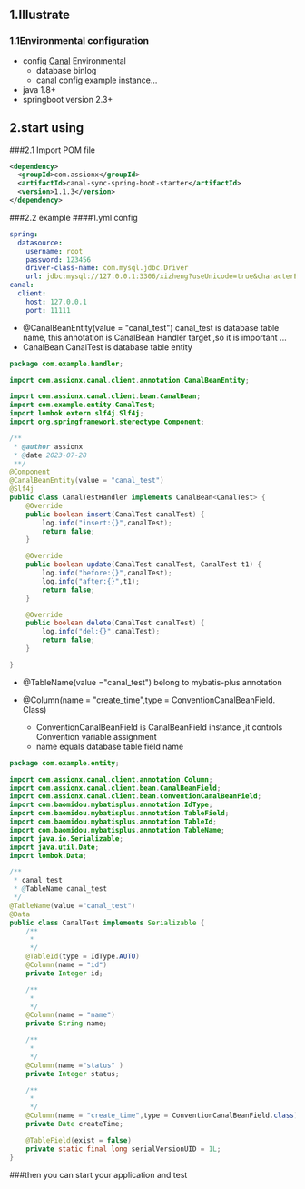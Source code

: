## 1.Illustrate
### 1.1Environmental configuration
* config [Canal](https://github.com/alibaba/canal) Environmental
  * database binlog 
  * canal config example instance...
* java 1.8+
* springboot version 2.3+
## 2.start using
###2.1 Import POM file
```xml
<dependency>
  <groupId>com.assionx</groupId>
  <artifactId>canal-sync-spring-boot-starter</artifactId>
  <version>1.1.3</version>
</dependency>

```

###2.2 example
####1.yml config
```yaml
spring:
  datasource:
    username: root
    password: 123456
    driver-class-name: com.mysql.jdbc.Driver
    url: jdbc:mysql://127.0.0.1:3306/xizheng?useUnicode=true&characterEncoding=utf8
canal:
  client:
    host: 127.0.0.1
    port: 11111
```
* @CanalBeanEntity(value = "canal_test") canal_test is database table name,
  this annotation  is CanalBean Handler target ,so it is important ... 
* CanalBean<CanalTest>  CanalTest is database table entity
```java
package com.example.handler;

import com.assionx.canal.client.annotation.CanalBeanEntity;

import com.assionx.canal.client.bean.CanalBean;
import com.example.entity.CanalTest;
import lombok.extern.slf4j.Slf4j;
import org.springframework.stereotype.Component;

/**
 * @author assionx
 * @date 2023-07-28
 **/
@Component
@CanalBeanEntity(value = "canal_test")
@Slf4j
public class CanalTestHandler implements CanalBean<CanalTest> {
    @Override
    public boolean insert(CanalTest canalTest) {
        log.info("insert:{}",canalTest);
        return false;
    }

    @Override
    public boolean update(CanalTest canalTest, CanalTest t1) {
        log.info("before:{}",canalTest);
        log.info("after:{}",t1);
        return false;
    }

    @Override
    public boolean delete(CanalTest canalTest) {
        log.info("del:{}",canalTest);
        return false;
    }

}

```
* @TableName(value ="canal_test") belong to mybatis-plus annotation

* @Column(name = "create_time",type = ConventionCanalBeanField. Class)
   * ConventionCanalBeanField is CanalBeanField instance ,it  controls Convention variable assignment
   * name equals database table field name
```java
package com.example.entity;

import com.assionx.canal.client.annotation.Column;
import com.assionx.canal.client.bean.CanalBeanField;
import com.assionx.canal.client.bean.ConventionCanalBeanField;
import com.baomidou.mybatisplus.annotation.IdType;
import com.baomidou.mybatisplus.annotation.TableField;
import com.baomidou.mybatisplus.annotation.TableId;
import com.baomidou.mybatisplus.annotation.TableName;
import java.io.Serializable;
import java.util.Date;
import lombok.Data;

/**
 * canal_test
 * @TableName canal_test
 */
@TableName(value ="canal_test")
@Data
public class CanalTest implements Serializable {
    /**
     *
     */
    @TableId(type = IdType.AUTO)
    @Column(name = "id")
    private Integer id;

    /**
     *
     */
    @Column(name = "name")
    private String name;

    /**
     *
     */
    @Column(name ="status" )
    private Integer status;

    /**
     *
     */
    @Column(name = "create_time",type = ConventionCanalBeanField.class)
    private Date createTime;

    @TableField(exist = false)
    private static final long serialVersionUID = 1L;
}
```
###then you can start your application and test